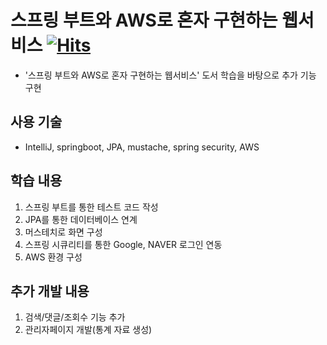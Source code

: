 # 스프링 부트와 AWS로 혼자 구현하는 웹서비스 [![Hits](https://hits.seeyoufarm.com/api/count/incr/badge.svg?url=https%3A%2F%2Fgithub.com%2Fdonkia%2Ffreelec-springboot2-webservice2&count_bg=%233D71C8&title_bg=%23555555&icon=&icon_color=%23E7E7E7&title=hits&edge_flat=true)](https://hits.seeyoufarm.com)
 - '스프링 부트와 AWS로 혼자 구현하는 웹서비스' 도서 학습을 바탕으로 추가 기능 구현


## 사용 기술
 - IntelliJ, springboot, JPA, mustache, spring security, AWS


## 학습 내용
 1. 스프링 부트를 통한 테스트 코드 작성
 2. JPA를 통한 데이터베이스 연계
 3. 머스테치로 화면 구성
 4. 스프링 시큐리티를 통한 Google, NAVER 로그인 연동
 5. AWS 환경 구성


## 추가 개발 내용
 1. 검색/댓글/조회수 기능 추가
 2. 관리자페이지 개발(통계 자료 생성)

